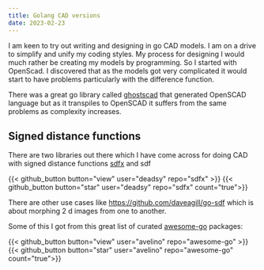 ```yaml
---
title: Golang CAD versions
date: 2023-02-23
---
```

I am keen to try out writing and designing in go CAD models.  I am on a drive to simplify and unify my coding styles.  My process for designing  I would much rather be creating my models by programming. So I started with OpenScad. I discovered that as the models got very complicated it would start to have problems particularly with the difference function.

There was a great go library called [ghostscad][] that generated OpenSCAD language but as it transpiles to OpenSCAD it suffers from the same problems as complexity increases.


## Signed distance functions

There are two libraries out there which I have come across for doing CAD with signed distance functions [sdfx][] and sdf

{{< github_button button="view"  user="deadsy" repo="sdfx" >}}
{{< github_button button="star"  user="deadsy" repo="sdfx" count="true">}}

There are other use cases like https://github.com/daveagill/go-sdf which is about morphing 2 d images from one to another.

[ghostscad]:https://github.com/ljanyst/ghostscad
[sdfx]:https://github.com/deadsy/sdfx

Some of this I got from this great list of curated [awesome-go][] packages:

{{< github_button button="view"  user="avelino" repo="awesome-go" >}}
{{< github_button button="star"  user="avelino" repo="awesome-go" count="true">}}

[awesome-go]:https://github.com/avelino/awesome-go